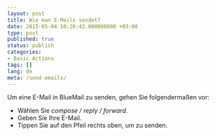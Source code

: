 ```yaml
---
layout: post
title: Wie man E-Mails sendet?
date: 2015-05-04 10:26:42.000000000 +03:00
type: post
published: true
status: publish
categories:
- Basic Actions
tags: []
lang: de
meta: /send-emails/
---
```


Um eine E-Mail in BlueMail zu senden, gehen Sie folgendermaßen vor:

* Wählen Sie *compose / reply / forward*.
* Geben Sie Ihre E-Mail.
* Tippen Sie auf den Pfeil rechts oben, um zu senden.
